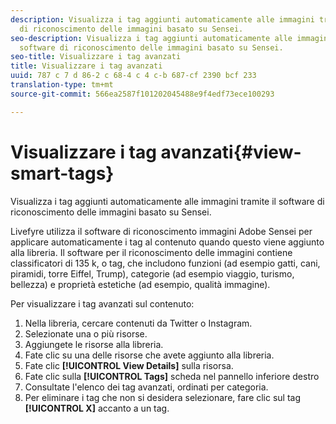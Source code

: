 ```yaml
---
description: Visualizza i tag aggiunti automaticamente alle immagini tramite il software
  di riconoscimento delle immagini basato su Sensei.
seo-description: Visualizza i tag aggiunti automaticamente alle immagini tramite il
  software di riconoscimento delle immagini basato su Sensei.
seo-title: Visualizzare i tag avanzati
title: Visualizzare i tag avanzati
uuid: 787 c 7 d 86-2 c 68-4 c 4 c-b 687-cf 2390 bcf 233
translation-type: tm+mt
source-git-commit: 566ea2587f101202045488e9f4edf73ece100293

---
```



# Visualizzare i tag avanzati{#view-smart-tags}

Visualizza i tag aggiunti automaticamente alle immagini tramite il software di riconoscimento delle immagini basato su Sensei.

Livefyre utilizza il software di riconoscimento immagini Adobe Sensei per applicare automaticamente i tag al contenuto quando questo viene aggiunto alla libreria. Il software per il riconoscimento delle immagini contiene classificatori di 135 k, o tag, che includono funzioni (ad esempio gatti, cani, piramidi, torre Eiffel, Trump), categorie (ad esempio viaggio, turismo, bellezza) e proprietà estetiche (ad esempio, qualità immagine).

Per visualizzare i tag avanzati sul contenuto:

1. Nella libreria, cercare contenuti da Twitter o Instagram.
1. Selezionate una o più risorse.
1. Aggiungete le risorse alla libreria.
1. Fate clic su una delle risorse che avete aggiunto alla libreria.
1. Fate clic **[!UICONTROL View Details]** sulla risorsa.
1. Fate clic sulla **[!UICONTROL Tags]** scheda nel pannello inferiore destro
1. Consultate l'elenco dei tag avanzati, ordinati per categoria.
1. Per eliminare i tag che non si desidera selezionare, fare clic sul tag **[!UICONTROL X]** accanto a un tag.

